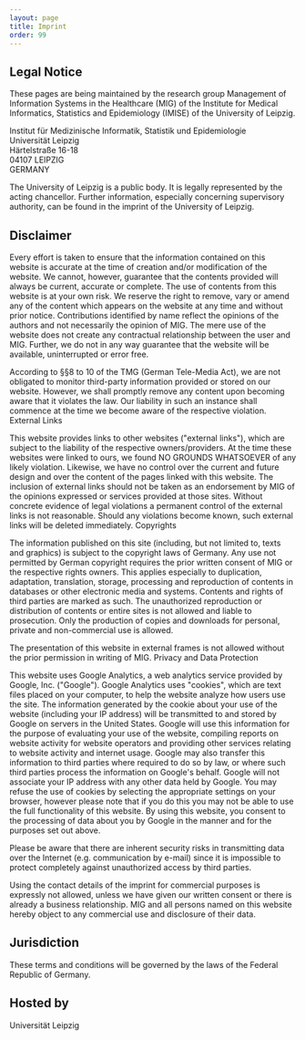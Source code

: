 ```yaml
---
layout: page
title: Imprint
order: 99
---
```

<!--  -->
## Legal Notice

These pages are being maintained by the research group Management of Information Systems in the Healthcare (MIG) of the Institute for Medical Informatics, Statistics and Epidemiology (IMISE) of the University of Leipzig.

Institut für Medizinische Informatik, Statistik und Epidemiologie<br>
Universität Leipzig<br>
Härtelstraße 16-18<br>
04107 LEIPZIG<br>
GERMANY

The University of Leipzig is a public body. It is legally represented by the acting chancellor. Further information, especially concerning supervisory authority, can be found in the imprint of the University of Leipzig.

## Disclaimer

Every effort is taken to ensure that the information contained on this website is accurate at the time of creation and/or modification of the website. We cannot, however, guarantee that the contents provided will always be current, accurate or complete. The use of contents from this website is at your own risk. We reserve the right to remove, vary or amend any of the content which appears on the website at any time and without prior notice. Contributions identified by name reflect the opinions of the authors and not necessarily the opinion of MIG. The mere use of the website does not create any contractual relationship between the user and MIG. Further, we do not in any way guarantee that the website will be available, uninterrupted or error free.

According to §§8 to 10 of the TMG (German Tele-Media Act), we are not obligated to monitor third-party information provided or stored on our website. However, we shall promptly remove any content upon becoming aware that it violates the law. Our liability in such an instance shall commence at the time we become aware of the respective violation. External Links

This website provides links to other websites ("external links"), which are subject to the liability of the respective owners/providers. At the time these websites were linked to ours, we found NO GROUNDS WHATSOEVER of any likely violation. Likewise, we have no control over the current and future design and over the content of the pages linked with this website. The inclusion of external links should not be taken as an endorsement by MIG of the opinions expressed or services provided at those sites. Without concrete evidence of legal violations a permanent control of the external links is not reasonable. Should any violations become known, such external links will be deleted immediately. Copyrights

The information published on this site (including, but not limited to, texts and graphics) is subject to the copyright laws of Germany. Any use not permitted by German copyright requires the prior written consent of MIG or the respective rights owners. This applies especially to duplication, adaptation, translation, storage, processing and reproduction of contents in databases or other electronic media and systems. Contents and rights of third parties are marked as such. The unauthorized reproduction or distribution of contents or entire sites is not allowed and liable to prosecution. Only the production of copies and downloads for personal, private and non-commercial use is allowed.

The presentation of this website in external frames is not allowed without the prior permission in writing of MIG. Privacy and Data Protection

This website uses Google Analytics, a web analytics service provided by Google, Inc. ("Google"). Google Analytics uses "cookies", which are text files placed on your computer, to help the website analyze how users use the site. The information generated by the cookie about your use of the website (including your IP address) will be transmitted to and stored by Google on servers in the United States. Google will use this information for the purpose of evaluating your use of the website, compiling reports on website activity for website operators and providing other services relating to website activity and internet usage. Google may also transfer this information to third parties where required to do so by law, or where such third parties process the information on Google's behalf. Google will not associate your IP address with any other data held by Google. You may refuse the use of cookies by selecting the appropriate settings on your browser, however please note that if you do this you may not be able to use the full functionality of this website. By using this website, you consent to the processing of data about you by Google in the manner and for the purposes set out above.

Please be aware that there are inherent security risks in transmitting data over the Internet (e.g. communication by e-mail) since it is impossible to protect completely against unauthorized access by third parties.

Using the contact details of the imprint for commercial purposes is expressly not allowed, unless we have given our written consent or there is already a business relationship. MIG and all persons named on this website hereby object to any commercial use and disclosure of their data.

## Jurisdiction

These terms and conditions will be governed by the laws of the Federal Republic of Germany.

## Hosted by

Universität Leipzig<br>
